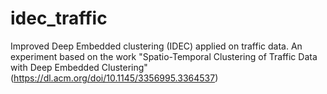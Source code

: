 # idec_traffic
Improved Deep Embedded clustering (IDEC) applied on traffic data. 
An experiment based on the work "Spatio-Temporal Clustering of Traffic Data with Deep Embedded Clustering" (https://dl.acm.org/doi/10.1145/3356995.3364537)



